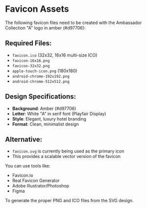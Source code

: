 # Favicon Assets

The following favicon files need to be created with the Ambassador Collection "A" logo in amber (#d97706):

## Required Files:
- `favicon.ico` (32x32, 16x16 multi-size ICO)
- `favicon-16x16.png`
- `favicon-32x32.png` 
- `apple-touch-icon.png` (180x180)
- `android-chrome-192x192.png`
- `android-chrome-512x512.png`

## Design Specifications:
- **Background**: Amber (#d97706)
- **Letter**: White "A" in serif font (Playfair Display)
- **Style**: Elegant, luxury hotel branding
- **Format**: Clean, minimalist design

## Alternative:
- `favicon.svg` is currently being used as the primary icon
- This provides a scalable vector version of the favicon

You can use tools like:
- Favicon.io 
- Real Favicon Generator
- Adobe Illustrator/Photoshop
- Figma

To generate the proper PNG and ICO files from the SVG design.